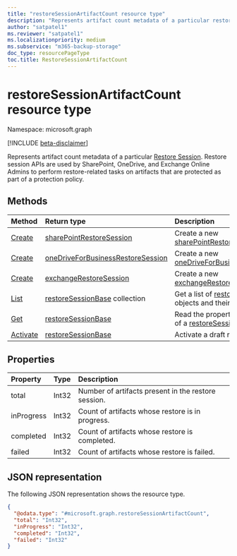 ```yaml
---
title: "restoreSessionArtifactCount resource type"
description: "Represents artifact count metadata of a particular restoreSession"
author: "satpatel1"
ms.reviewer: "satpatel1"
ms.localizationpriority: medium
ms.subservice: "m365-backup-storage"
doc_type: resourcePageType
toc.title: RestoreSessionArtifactCount
---
```


# restoreSessionArtifactCount resource type

Namespace: microsoft.graph

[!INCLUDE [beta-disclaimer](../../includes/beta-disclaimer.md)]

Represents artifact count metadata of a particular [Restore Session](../resources/restoreSessionBase.md). Restore session APIs are used by SharePoint, OneDrive, and Exchange Online Admins to perform restore-related tasks on artifacts that are protected as part of a protection policy.

## Methods

|Method|Return type|Description|
|:---|:---|:---|
|[Create](../api/backuprestoreroot-post-sharepointrestoresessions.md)|[sharePointRestoreSession](../resources/sharepointrestoresession.md)|Create a new [sharePointRestoreSession](../resources/sharepointrestoresession.md).|
|[Create](../api/backuprestoreroot-post-onedriveforbusinessrestoresessions.md)|[oneDriveForBusinessRestoreSession](../resources/onedriveforbusinessrestoresessions.md)|Create a new [oneDriveForBusinessRestoreSession](../resources/onedriveforbusinessrestoresessions.md).|
|[Create](../api/backuprestoreroot-post-exchangerestoresessions.md)|[exchangeRestoreSession](../resources/exchangerestoresessions.md)|Create a new [exchangeRestoreSession](../resources/exchangerestoresessions.md).|
|[List](../api/backuprestoreroot-list-restoresessions.md)|[restoreSessionBase](../resources/restoresessionbase.md) collection|Get a list of  [restoreSessionBase](../resources/restoresessionbase.md) objects and their properties.|
|[Get](../api/restoresessionbase-get.md)|[restoreSessionBase](../resources/restoresessionbase.md)|Read the properties and relationships of a [restoreSessionBase](../resources/restoresessionbase.md) object.|
|[Activate](../api/restoresessionbase-activate.md)|[restoreSessionBase](../resources/restoresessionbase.md)|Activate a draft restore session.|

## Properties

|Property|Type|Description|
|:---|:---|:---|
|total|Int32|Number of artifacts present in the restore session.|
|inProgress|Int32|Count of artifacts whose restore is in progress.|
|completed|Int32|Count of artifacts whose restore is completed.|
|failed|Int32|Count of artifacts whose restore is failed.|

## JSON representation

The following JSON representation shows the resource type.
<!-- {
  "blockType": "resource",
  "@odata.type": "microsoft.graph.restoreSessionArtifactCount",
  "baseType": "microsoft.graph.complextType",
  "openType": false
}
-->
``` json
{
  "@odata.type": "#microsoft.graph.restoreSessionArtifactCount",
  "total": "Int32",
  "inProgress": "Int32",
  "completed": "Int32",
  "failed": "Int32"
}
```
